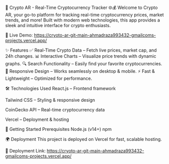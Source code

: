🚀 Crypto AR - Real-Time Cryptocurrency Tracker 🌐💰
Welcome to Crypto AR, your go-to platform for tracking real-time cryptocurrency prices, market trends, and more! Built with modern web technologies, this app provides a sleek and intuitive interface for crypto enthusiasts.

🔗 Live Demo: https://cryoto-ar-git-main-ahmadraza993432-gmailcoms-projects.vercel.app/

✨ Features
✅ Real-Time Crypto Data – Fetch live prices, market cap, and 24h changes.
📊 Interactive Charts – Visualize price trends with dynamic graphs.
🔍 Search Functionality – Easily find your favorite cryptocurrencies.
📱 Responsive Design – Works seamlessly on desktop & mobile.
⚡ Fast & Lightweight – Optimized for performance.

🛠️ Technologies Used
React.js – Frontend framework

Tailwind CSS – Styling & responsive design

CoinGecko API – Real-time cryptocurrency data

Vercel – Deployment & hosting

🚀 Getting Started
Prerequisites
Node.js (v14+)
npm 

🌍 Deployment
This project is deployed on Vercel for fast, scalable hosting.

🔗 Deployment Link: https://cryoto-ar-git-main-ahmadraza993432-gmailcoms-projects.vercel.app/
